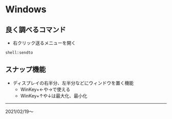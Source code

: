 # Windows

## 良く調べるコマンド
- 右クリック送るメニューを開く
```
shell:sendto
```

## スナップ機能
  - ディスプレイの右半分、左半分などにウィンドウを置く機能
    - WinKey+←や→で使える
    - WinKey+↑や↓は最大化、最小化

---
2021/02/19～